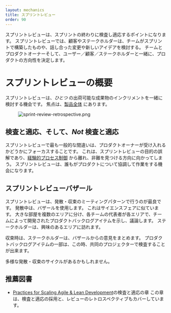 ```yaml
---
layout: mechanics
title: スプリントレビュー
order: 90
---
```


<!---
The Sprint Review is an inspect-adapt point at the end of the Sprint. During the Sprint Review, customers and stakeholders examine what the teams built during the Sprint and discuss changes and new ideas. Together the Teams, Product Owner and users/customers/stakeholders decide the direction of the product.
--->
スプリントレビューは、スプリントの終わりに検査し適応するポイントになります。
スプリントレビューでは、顧客やステークホルダーは、チームがスプリントで構築したものや、話し合った変更や新しいアイデアを検討する。
チームとプロダクトオーナーそして、ユーザー／顧客／ステークホルダーと一緒に、プロダクトの方向性を決定します。

<!---
# Overview of the Sprint Review
--->
# スプリントレビューの概要

<!---
The Sprint Review is the occasion for all of the teams to review the *one* potentially shippable Product Increment together. The focus is on the [whole product](../principles/whole-product-focus.html).
--->
スプリントレビューは、*ひとつ* の出荷可能な成果物のインクリメントを一緒に検討する機会です。
焦点は、[製品全体](../principles/whole-product-focus.jp.html) にあります。

<figure>
  <img src="/img/framework/sprint-review-retrospective.png" alt="sprint-review-retrospective.png">
</figure>

<!---
## Inspect-Adapt and *not* Inspect-Accept
--->
## 検査と適応、そして、*Not* 検査と適応

<!---
The most common mistake in a Sprint Review is to focus on the Product Owner accepting items from the teams. This is a misunderstanding of the purpose of the Sprint Review and moves it away from [empirical process control](../principles/empirical_process_control.html) towards finding blame. The Sprint Review is an opportunity for everyone to collaborate about the product.
--->
スプリントレビューで最も一般的な間違いは、プロダクトオーナーが受け入れるかどうかにフォーカスすることです。
これは、スプリントレビューの目的の誤解であり、[経験的プロセス制御](../principles/empirical_process_control.jp.html) から離れ、非難を見つける方向に向かってしまう。
スプリントレビューは、誰もがプロダクトについて協調して作業をする機会になります。

<!---
## Sprint Review Bazaar
--->
## スプリントレビューバザール

<!---
The Sprint Review is best conducted using a diverge-converge meeting pattern. During the diverge periods, use a bazaar. This is analogous to a science fair: A large room has multiple areas, each staffed by team representatives, where the items developed by a team are shown and discussed. Stakeholders visit areas of interest.
--->
スプリントレビューは、発散・収束のミーティングパターンで行うのが最良です。
発散中は、バザールを使用します。
これはサイエンスフェアに似ています。
大きな部屋を複数のエリアに分け、各チームの代表者が各エリアで、チームによって開発されたプロダクトバックログアイテムを示し、議論します。
ステークホルダーは、興味のあるエリアに訪れます。

<!---
During the converge periods, stakeholders summarize their opinions from the bazaar. A subset of items may be inspected on a common computer projector during this time, also.
--->
収束時は、ステークホルダーは、バザールからの意見をまとめます。
プロダクトバックログアイテムの一部は、この時、共同のプロジェクターで検査することが出来ます。

<!---
There may be multiple diverge-converge cycles.
--->
多様な発散・収束のサイクルがあるかもしれません。

<!---
## Recommended Reading
--->
## 推薦図書

<!---
* Inspect and Adapt chapter of [Practices for Scaling Agile & Lean Development](http://www.amazon.com/Practices-Scaling-Lean-Agile-Development/dp/0321636406)
This 40-page chapter covers adoption and also review retrospective. It is also [available online](http://www.informit.com/articles/article.aspx?p=1564482).
--->
* [Practices for Scaling Agile & Lean Development](http://www.amazon.com/Practices-Scaling-Lean-Agile-Development/dp/0321636406)の検査と適応の章
この章は、検査と適応の採用と、レビューのレトロスペクティブもカバーしています。
